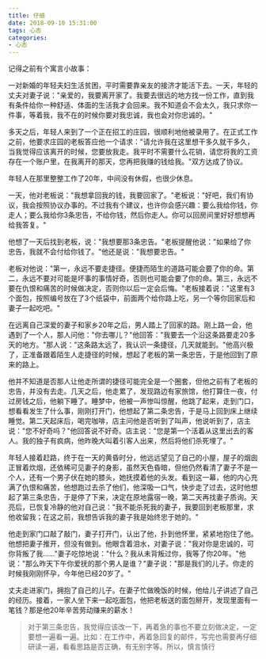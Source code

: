 ```yaml
---
title: 仔细
date: 2018-09-10 15:31:00
tags: 心态
categories:
- 心态
---
```

记得之前有个寓言小故事：

一对新婚的年轻夫妇生活贫困，平时需要靠亲友的接济才能活下去。一天，年轻的丈夫对妻子说："亲爱的，我要离开家了。我要去很远的地方找一份工作，直到我有条件给你一种舒适、体面的生活我才会回来。我不知道会不会太久，我只求你一件事，等着我，我不在的时候你要对我忠诚，我也会对你忠诚的。"

多天之后，年轻人来到了一个正在招工的庄园，很顺利地他被录用了。在正式工作之前，他要求庄园的老板答应他一个请求："请允许我在这里想干多久就干多久，当我觉得应该离开的时候，您要放我走。我平时不需要什么花销，请您将我的工资存在一个账户里，在我离开的那天，您再把我赚的钱给我。"双方达成了协议。

年轻人在那里整整工作了20年，中间没有休假，也很少休息。

一天，他对老板说："我想拿回我的钱，我要回家了。"老板说："好吧，我们有协议，我会按照协议办事的。不过我有个建议，也许你会感兴趣：要么我给你钱，你走人；要么我给你3条忠告，不给你钱，然后你走人。你可以回房间里好好想想再给我答复。"

他想了一天后找到老板，说："我想要那3条忠告。"老板提醒他说："如果给了你忠告，我就不会付给你钱了。"他还是说："我想要忠告。"

老板对他说："第一，永远不要走捷径。便捷而陌生的道路可能会要了你的命。第二，永远不要对可能是坏事的事情好奇，否则也可能会要了你的命。第三，永远不要在仇恨和痛苦的时候做决定，否则你以后一定会后悔。"老板接着说："这里有3个面包，按照编号放在了3个纸袋中，前面两个给你路上吃，另一个等你回家后和妻子一起吃吧。"

在远离自己深爱的妻子和家乡20年之后，男人踏上了回家的路。刚上路一会，他遇到了一个人，那人问他："你去哪儿？"他回答："我要去一个沿这条路要走20多天的地方。"那人说："这条路太远了，我认识一条捷径，几天就能到。"他高兴极了，正准备跟着陌生人走捷径的时候，想起了老板的第一条忠告，于是他回到了原来的路上。

他并不知道是否那人让他走所谓的捷径可能完全是一个圈套，但他之前有了老板的忠告，并没有去走。几天之后，他走累了，发现路边有家旅馆，他打算住一夜，付过房钱之后，他躺下睡了。睡梦中，他被一声惨叫惊醒，他跳了起来，走到门口，想看看发生了什么事，刚刚打开门，他想起了第二条忠告，于是马上回到床上继续睡觉。第二天起床后，喝完咖啡，店主问他是否听到了叫声，他说听到了，店主说："您不好奇吗？"他回答说不好奇。店主说："您是第一个活着从这里出去的客人。我的独子有疯病，他昨晚大叫着引客人出来，然后将他们杀死埋了。"

年轻人接着赶路，终于在一天的黄昏时分，他远远望见了自己的小屋，屋子的烟囱正冒着炊烟，还依稀可见妻子的身影，虽然天色昏暗，但他仍然看清了妻子不是一个人，还有一个男子伏在她的膝头，她抚摸着他的头发。看到这一幕，他的内心充满了仇恨和痛苦，他想跑过去杀了他们，他深吸一口气，快步走了过去，这时他想起了第三条忠告，于是停了下来，决定在原地露宿一晚，第二天再找妻子质询。天亮后，已恢复冷静的他对自己说："我不能杀死我的妻子，我要回到老板那里，求他收留我；在这之前，我想告诉我的妻子我是始终忠于她的。"

他走到家门口敲了敲门，妻子打开门，认出了他，扑到他怀里，紧紧地抱住了他。他想把妻子推开，但没有做到。他眼含着泪水，对妻子说："我对你是忠诚的，可你背叛了我……"妻子吃惊地说："什么？我从未背叛过你，我等了你20年。"他说："那么昨天下午你爱抚的那个男人是谁？"妻子说："那是我们的儿子。你走的时候我刚刚怀孕，今年他已经20岁了。"

丈夫走进家门，拥抱了自己的儿子。在妻子忙做晚饭的时候，他给儿子讲述了自己的经历。接着，一家人坐下来一起吃面包，他把老板送的面包掰开，发现里面有一笔钱？那是他20年辛苦劳动赚来的薪水！

> 对于第三条忠告，我觉得应该改一下，再着急的事也不要立刻做决定，一定要想一遍看一遍。比如：在工作中，再着急回复的邮件，写完也需要再仔细研读一遍，看看思路是否正确，有无别字等。所以，慎言慎行
